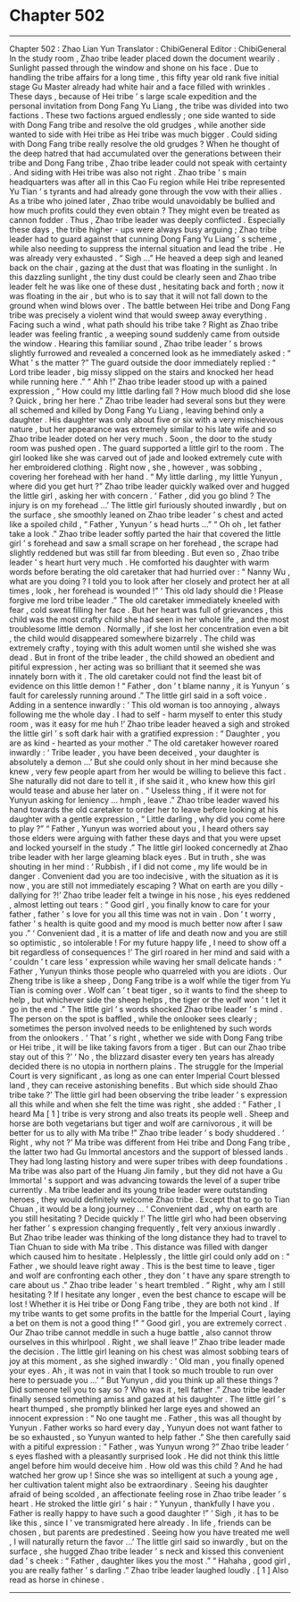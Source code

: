 
# Chapter 502


---

Chapter 502 : Zhao Lian Yun
Translator : ChibiGeneral Editor : ChibiGeneral
In the study room , Zhao tribe leader placed down the document wearily .
Sunlight passed through the window and shone on his face .
Due to handling the tribe affairs for a long time , this fifty year old rank five initial stage Gu Master already had white hair and a face filled with wrinkles .
These days , because of Hei tribe ’ s large scale expedition and the personal invitation from Dong Fang Yu Liang , the tribe was divided into two factions .
These two factions argued endlessly ; one side wanted to side with Dong Fang tribe and resolve the old grudges , while another side wanted to side with Hei tribe as Hei tribe was much bigger .
Could siding with Dong Fang tribe really resolve the old grudges ? When he thought of the deep hatred that had accumulated over the generations between their tribe and Dong Fang tribe , Zhao tribe leader could not speak with certainty .
And siding with Hei tribe was also not right .
Zhao tribe ’ s main headquarters was after all in this Cao Fu region while Hei tribe represented Yu Tian ’ s tyrants and had already gone through the vow with their allies . As a tribe who joined later , Zhao tribe would unavoidably be bullied and how much profits could they even obtain ? They might even be treated as cannon fodder .
Thus , Zhao tribe leader was deeply conflicted . Especially these days , the tribe higher - ups were always busy arguing ; Zhao tribe leader had to guard against that cunning Dong Fang Yu Liang ’ s scheme , while also needing to suppress the internal situation and lead the tribe . He was already very exhausted .
“ Sigh …”
He heaved a deep sigh and leaned back on the chair , gazing at the dust that was floating in the sunlight .
In this dazzling sunlight , the tiny dust could be clearly seen and Zhao tribe leader felt he was like one of these dust , hesitating back and forth ; now it was floating in the air , but who is to say that it will not fall down to the ground when wind blows over .
The battle between Hei tribe and Dong Fang tribe was precisely a violent wind that would sweep away everything .
Facing such a wind , what path should his tribe take ?
Right as Zhao tribe leader was feeling frantic , a weeping sound suddenly came from outside the window .
Hearing this familiar sound , Zhao tribe leader ’ s brows slightly furrowed and revealed a concerned look as he immediately asked : “ What ’ s the matter ?”
The guard outside the door immediately replied : “ Lord tribe leader , big missy slipped on the stairs and knocked her head while running here .”
“ Ahh !” Zhao tribe leader stood up with a pained expression , “ How could my little darling fall ? How much blood did she lose ? Quick , bring her here .”
Zhao tribe leader had several sons but they were all schemed and killed by Dong Fang Yu Liang , leaving behind only a daughter .
His daughter was only about five or six with a very mischievous nature , but her appearance was extremely similar to his late wife and so Zhao tribe leader doted on her very much .
Soon , the door to the study room was pushed open .
The guard supported a little girl to the room .
The girl looked like she was carved out of jade and looked extremely cute with her embroidered clothing . Right now , she , however , was sobbing , covering her forehead with her hand .
“ My little darling , my little Yunyun , where did you get hurt ?” Zhao tribe leader quickly walked over and hugged the little girl , asking her with concern .
‘ Father , did you go blind ? The injury is on my forehead …’ The little girl furiously shouted inwardly , but on the surface , she smoothly leaned on Zhao tribe leader ’ s chest and acted like a spoiled child , “ Father , Yunyun ’ s head hurts …”
“ Oh oh , let father take a look .” Zhao tribe leader softly parted the hair that covered the little girl ’ s forehead and saw a small scrape on her forehead , the scrape had slightly reddened but was still far from bleeding .
But even so , Zhao tribe leader ’ s heart hurt very much .
He comforted his daughter with warm words before berating the old caretaker that had hurried over : “ Nanny Wu , what are you doing ? I told you to look after her closely and protect her at all times , look , her forehead is wounded !”
‘ This old lady should die ! Please forgive me lord tribe leader .” The old caretaker immediately kneeled with fear , cold sweat filling her face . But her heart was full of grievances , this child was the most crafty child she had seen in her whole life , and the most troublesome little demon . Normally , if she lost her concentration even a bit , the child would disappeared somewhere bizarrely . The child was extremely crafty , toying with this adult women until she wished she was dead . But in front of the tribe leader , the child showed an obedient and pitiful expression , her acting was so brilliant that it seemed she was innately born with it . The old caretaker could not find the least bit of evidence on this little demon !
“ Father , don ’ t blame nanny , it is Yunyun ’ s fault for carelessly running around .” The little girl said in a soft voice .
Adding in a sentence inwardly : ‘ This old woman is too annoying , always following me the whole day . I had to self - harm myself to enter this study room , was it easy for me huh !’
Zhao tribe leader heaved a sigh and stroked the little girl ’ s soft dark hair with a gratified expression : “ Daughter , you are as kind - hearted as your mother .”
The old caretaker however roared inwardly : ‘ Tribe leader , you have been deceived , your daughter is absolutely a demon …’
But she could only shout in her mind because she knew , very few people apart from her would be willing to believe this fact . She naturally did not dare to tell it , if she said it , who knew how this girl would tease and abuse her later on .
“ Useless thing , if it were not for Yunyun asking for leniency … hmph , leave .” Zhao tribe leader waved his hand towards the old caretaker to order her to leave before looking at his daughter with a gentle expression , “ Little darling , why did you come here to play ?”
“ Father , Yunyun was worried about you , I heard others say those elders were arguing with father these days and that you were upset and locked yourself in the study .” The little girl looked concernedly at Zhao tribe leader with her large gleaming black eyes .
But in truth , she was shouting in her mind : ‘ Rubbish , if I did not come , my life would be in danger . Convenient dad you are too indecisive , with the situation as it is now , you are still not immediately escaping ? What on earth are you dilly - dallying for ?!’
Zhao tribe leader felt a twinge in his nose , his eyes reddened , almost letting out tears : “ Good girl , you finally know to care for your father , father ’ s love for you all this time was not in vain . Don ’ t worry , father ’ s health is quite good and my mood is much better now after I saw you .”
‘ Convenient dad , it is a matter of life and death now and you are still so optimistic , so intolerable ! For my future happy life , I need to show off a bit regardless of consequences !’
The girl roared in her mind and said with a ‘ couldn ’ t care less ’ expression while waving her small delicate hands : “ Father , Yunyun thinks those people who quarreled with you are idiots . Our Zheng tribe is like a sheep , Dong Fang tribe is a wolf while the tiger from Yu Tian is coming over . Wolf can ’ t beat tiger , so it wants to find the sheep to help , but whichever side the sheep helps , the tiger or the wolf won ’ t let it go in the end .”
The little girl ’ s words shocked Zhao tribe leader ’ s mind . The person on the spot is baffled , while the onlooker sees clearly ; sometimes the person involved needs to be enlightened by such words from the onlookers .
‘ That ’ s right , whether we side with Dong Fang tribe or Hei tribe , it will be like taking favors from a tiger . But can our Zhao tribe stay out of this ?’
‘ No , the blizzard disaster every ten years has already decided there is no utopia in northern plains . The struggle for the Imperial Court is very significant , as long as one can enter Imperial Court blessed land , they can receive astonishing benefits . But which side should Zhao tribe take ?’
The little girl had been observing the tribe leader ’ s expression all this while and when she felt the time was right , she added : “ Father , I heard Ma [ 1 ] tribe is very strong and also treats its people well . Sheep and horse are both vegetarians but tiger and wolf are carnivorous , it will be better for us to ally with Ma tribe !”
Zhao tribe leader ’ s body shuddered .
‘ Right , why not ?’
Ma tribe was different from Hei tribe and Dong Fang tribe , the latter two had Gu Immortal ancestors and the support of blessed lands . They had long lasting history and were super tribes with deep foundations .
Ma tribe was also part of the Huang Jin family , but they did not have a Gu Immortal ’ s support and was advancing towards the level of a super tribe currently . Ma tribe leader and its young tribe leader were outstanding heroes , they would definitely welcome Zhao tribe . Except that to go to Tian Chuan , it would be a long journey …
‘ Convenient dad , why on earth are you still hesitating ? Decide quickly !’ The little girl who had been observing her father ’ s expression changing frequently , felt very anxious inwardly .
But Zhao tribe leader was thinking of the long distance they had to travel to Tian Chuan to side with Ma tribe . This distance was filled with danger which caused him to hesitate .
Helplessly , the little girl could only add on : “ Father , we should leave right away . This is the best time to leave , tiger and wolf are confronting each other , they don ’ t have any spare strength to care about us .”
Zhao tribe leader ’ s heart trembled .
“ Right , why am I still hesitating ? If I hesitate any longer , even the best chance to escape will be lost ! Whether it is Hei tribe or Dong Fang tribe , they are both not kind . If my tribe wants to get some profits in the battle for the Imperial Court , laying a bet on them is not a good thing !”
“ Good girl , you are extremely correct . Our Zhao tribe cannot meddle in such a huge battle , also cannot throw ourselves in this whirlpool . Right , we shall leave !” Zhao tribe leader made the decision .
The little girl leaning on his chest was almost sobbing tears of joy at this moment , as she sighed inwardly : ‘ Old man , you finally opened your eyes . Ah , it was not in vain that I took so much trouble to run over here to persuade you …’
“ But Yunyun , did you think up all these things ? Did someone tell you to say so ? Who was it , tell father .” Zhao tribe leader finally sensed something amiss and gazed at his daughter .
The little girl ’ s heart thumped , she promptly blinked her large eyes and showed an innocent expression : “ No one taught me . Father , this was all thought by Yunyun . Father works so hard every day , Yunyun does not want father to be so exhausted , so Yunyun wanted to help father .”
She then carefully said with a pitiful expression : “ Father , was Yunyun wrong ?”
Zhao tribe leader ’ s eyes flashed with a pleasantly surprised look . He did not think this little angel before him would deceive him .
How old was this child ?
And he had watched her grow up !
Since she was so intelligent at such a young age , her cultivation talent might also be extraordinary .
Seeing his daughter afraid of being scolded , an affectionate feeling rose in Zhao tribe leader ’ s heart .
He stroked the little girl ’ s hair : “ Yunyun , thankfully I have you . Father is really happy to have such a good daughter !”
‘ Sigh , it has to be like this , since I ’ ve transmigrated here already . In life , friends can be chosen , but parents are predestined . Seeing how you have treated me well , I will naturally return the favor …’
The little girl said so inwardly , but on the surface , she hugged Zhao tribe leader ’ s neck and kissed this convenient dad ’ s cheek : “ Father , daughter likes you the most .”
“ Hahaha , good girl , you are really father ’ s darling .” Zhao tribe leader laughed loudly .
[ 1 ] Also read as horse in chinese .

---

